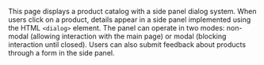 This page displays a product catalog with a side panel dialog system. When users click on a product, details appear in a side panel implemented using the HTML `<dialog>` element. The panel can operate in two modes: non-modal (allowing interaction with the main page) or modal (blocking interaction until closed). Users can also submit feedback about products through a form in the side panel.

<!-- Generated from commit: cdcd42f46d0f501e0b7b880ffd2b1d72acb5d488 -->